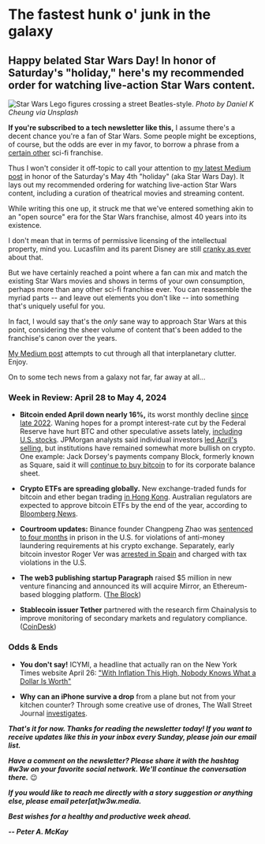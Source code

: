 # The fastest hunk o' junk in the galaxy
## Happy belated Star Wars Day! In honor of Saturday's "holiday," here's my recommended order for watching live-action Star Wars content.

![Star Wars Lego figures crossing a street Beatles-style.](https://blog.pmckay.com/img/daniel-k-cheung-3840.jpg)
*Photo by Daniel K Cheung via Unsplash*

**If you're subscribed to a tech newsletter like this,** I assume there's a decent chance you're a fan of Star Wars. Some people might be exceptions, of course, but the odds are ever in my favor, to borrow a phrase from a [certain other](https://www.youtube.com/watch?v=_s7qgNMqDJI) sci-fi franchise.

Thus I won't consider it off-topic to call your attention to [my latest Medium post](https://medium.com/p/58cb09646481) in honor of the Saturday's May 4th "holiday" (aka Star Wars Day). It lays out my recommended ordering for watching live-action Star Wars content, including a curation of theatrical movies and streaming content.

While writing this one up, it struck me that we've entered something akin to an "open source" era for the Star Wars franchise, almost 40 years into its existence.

I don't mean that in terms of permissive licensing of the intellectual property, mind you. Lucasfilm and its parent Disney are still [cranky as ever](https://www.reuters.com/legal/lucasfilm-sues-star-wash-chilean-star-wars-themed-car-wash-2023-12-27/) about that.

But we have certainly reached a point where a fan can mix and match the existing Star Wars movies and shows in terms of your own consumption, perhaps more than any other sci-fi franchise ever. You can reassemble the myriad parts -- and leave out elements you don't like -- into something that's uniquely useful for you.

In fact, I would say that's the *only* sane way to approach Star Wars at this point, considering the sheer volume of content that's been added to the franchise's canon over the years.

[My Medium post](https://medium.com/p/58cb09646481) attempts to cut through all that interplanetary clutter. Enjoy.

On to some tech news from a galaxy not far, far away at all...

### Week in Review: April 28 to May 4, 2024

- **Bitcoin ended April down nearly 16%,** its worst monthly decline [since late 2022](https://www.reuters.com/technology/bitcoin-slides-below-58000-rattled-by-tougher-fed-rate-outlook-2024-05-01/). Waning hopes for a prompt interest-rate cut by the Federal Reserve have hurt BTC and other speculative assets lately, [including U.S. stocks](https://www.spglobal.com/marketintelligence/en/news-insights/latest-news-headlines/s-p-500-falls-4-2-in-april-as-market-momentum-loses-steam-81466397). JPMorgan analysts said individual investors [led April's selling](https://www.coindesk.com/markets/2024/05/02/crypto-market-sell-off-was-driven-by-retail-investors-jpmorgan-says/), but institutions have remained somewhat more bullish on crypto. One example: Jack Dorsey's payments company Block, formerly known as Square, said it will [continue to buy bitcoin](https://www.coindesk.com/business/2024/05/02/jack-dorseys-block-adding-more-bitcoin-to-balance-sheet-presents-road-map-for-others/) to for its corporate balance sheet.

- **Crypto ETFs are spreading globally.** New exchange-traded funds for bitcoin and ether began trading [in Hong Kong](https://www.reuters.com/markets/currencies/asias-first-spot-bitcoin-ether-etfs-gain-hong-kong-debut-2024-04-30/). Australian regulators are expected to approve bitcoin ETFs by the end of the year, according to [Bloomberg News](https://www.bloomberg.com/news/articles/2024-04-28/bitcoin-btc-etf-bandwagon-heads-to-australia-after-53-billion-haul-in-us).

- **Courtroom updates:** Binance founder Changpeng Zhao was [sentenced to four months](https://www.cnbc.com/2024/04/30/binance-founder-changpeng-zhao-cz-sentenced-to-four-months-in-prison-.html) in prison in the U.S. for violations of anti-money laundering requirements at his crypto exchange. Separately, early bitcoin investor Roger Ver was [arrested in Spain](https://www.theblock.co/post/291772/early-bitcoin-investor-roger-ver-arrested-charged-with-alleged-tax-fraud) and charged with tax violations in the U.S.

- **The web3 publishing startup Paragraph** raised $5 million in new venture financing and announced its will acquire Mirror, an Ethereum-based blogging platform. ([The Block](https://www.theblock.co/post/292221/paragraph-raises-5-million-from-usv-and-coinbase-ventures-takes-over-web3-blogging-platform-mirror))

- **Stablecoin issuer Tether** partnered with the research firm Chainalysis to improve monitoring of secondary markets and regulatory compliance. ([CoinDesk](https://www.coindesk.com/policy/2024/05/02/tether-enters-transaction-surveillance-partnership-with-chainalysis-as-regulatory-pressure-mounts/))

### Odds & Ends

- **You don't say!** ICYMI, a headline that actually ran on the New York Times website April 26: ["With Inflation This High, Nobody Knows What a Dollar Is Worth"](https://www.nytimes.com/2024/04/26/business/inflation-money-dollar-value.html)

- **Why can an iPhone survive a drop** from a plane but not from your kitchen counter? Through some creative use of drones, The Wall Street Journal [investigates](https://www.wsj.com/tech/personal-tech/why-an-iphone-can-survive-a-drop-from-a-plane-but-not-from-your-kitchen-counter-57453ca9?reflink=desktopwebshare_permalink).

_**That's it for now. Thanks for reading the newsletter today! If you want to receive updates like this in your inbox every Sunday, please join our email list.**_

_**Have a comment on the newsletter? Please share it with the hashtag #w3w on your favorite social network. We'll continue the conversation there.**_ 😉

_**If you would like to reach me directly with a story suggestion or anything else, please email peter[at]w3w.media.**_

_**Best wishes for a healthy and productive week ahead.**_  

_**-- Peter A. McKay**_  
